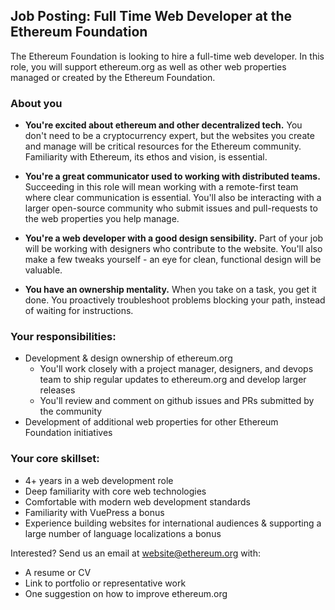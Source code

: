 ## Job Posting: Full Time Web Developer at the Ethereum Foundation

The Ethereum Foundation is looking to hire a full-time web developer. In this role, you will support ethereum.org as well as other web properties managed or created by the Ethereum Foundation.

### About you

- **You're excited about ethereum and other decentralized tech.** You don't need to be a cryptocurrency expert, but the websites you create and manage will be critical resources for the Ethereum community. Familiarity with Ethereum, its ethos and vision, is essential.

- **You're a great communicator used to working with distributed teams.** Succeeding in this role will mean working with a remote-first team where clear communication is essential. You'll also be interacting with a larger open-source community who submit issues and pull-requests to the web properties you help manage.

- **You're a web developer with a good design sensibility.** Part of your job will be working with designers who contribute to the website. You'll also make a few tweaks yourself - an eye for clean, functional design will be valuable.

- **You have an ownership mentality.** When you take on a task, you get it done. You proactively troubleshoot problems blocking your path, instead of waiting for instructions.

### Your responsibilities:

- Development & design ownership of ethereum.org
    - You'll work closely with a project manager, designers, and devops team to ship regular updates to ethereum.org and develop larger releases
    - You'll review and comment on github issues and PRs submitted by the community
- Development of additional web properties for other Ethereum Foundation initiatives

### Your core skillset:

- 4+ years in a web development role
- Deep familiarity with core web technologies
- Comfortable with modern web development standards
- Familiarity with VuePress a bonus
- Experience building websites for international audiences & supporting a large number of language localizations a bonus

Interested? Send us an email at website@ethereum.org with:

- A resume or CV
- Link to portfolio or representative work
- One suggestion on how to improve ethereum.org

